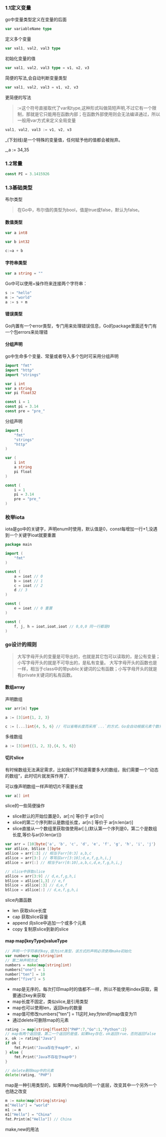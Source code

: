 ### 1.1定义变量

go中变量类型定义在变量的后面

```go
var variableName type
```

定义多个变量

```go
var val1, val2, val3 type
```

初始化变量的值

```go
var val1, val2, val3 type = v1, v2, v3
```

简便的写法,会自动判断变量类型

```go
var val1, val2, val3 = v1, v2, v3
```

更简便的写法

> :=这个符号直接取代了var和type,这种形式叫做简短声明,不过它有一个限制，那就是它只能用在函数内部；在函数外部使用则会无法编译通过，所以一般用var方式来定义全局变量

```go
val1, val2, val3 := v1, v2, v3
```

_(下划线)是一个特殊的变量值，任何赋予他的值都会被抛弃。

_,a := 34,35


### 1.2常量

```go
const PI = 3.1415926
```
### 1.3基础类型

布尔类型

> 在Go中，布尔值的类型为bool，值是true或false，默认为false。

#### 数值类型

```go
var a int8

var b int32

c:=a + b
```

#### 字符串类型

```go
var a string = ""
```
Go中可以使用+操作符来连接两个字符串：

```go
s := "hello"
m := "world"
a := s + m
```

#### 错误类型

Go内置有一个error类型，专门用来处理错误信息，Go的package里面还专门有一个包errors来处理错

#### 分组声明

go中生命多个变量、常量或者导入多个包时可采用分组声明

```go
import "fmt"
import "http"
import "strings"

var i int
var a string
var pi float32

const i = 1
const pi = 3.14
const pre = "pre_"
```

分组声明

```go
import (
    "fmt"
    "strings"
    "http"
)

var (
    i int
    a string
    pi float
)

const (
    i = 1
    pi = 3.14
    pre = "pre_"
)
```


### 枚举iota

iota是go中的关键字，声明enum时使用，默认值是0，const每增加一行+1,没遇到一个关键字ioat就要重置

```go
package main

import (
    "fmt"
)

const (
    a = ioat // 0
    b = ioat // 1
    c = ioat // 2
    d // 3
)

const (
    e = ioat // 0 重置
)

const (
    f, j, h = ioat,ioat,ioat // 0,0,0 同一行都是0
)
```

### go设计的规则

> 大写字母开头的变量是可导出的，也就是其它包可以读取的，是公有变量；小写字母开头的就是不可导出的，是私有变量。
> 大写字母开头的函数也是一样，相当于class中的带public关键词的公有函数；小写字母开头的就是有private关键词的私有函数。

#### 数组array

声明数组

```go
var arr[n] type

a := [3]int{1, 2, 3}

c := [...]int{4, 5, 6} // 可以省略长度而采用`...`的方式，Go会自动根据元素个数来计算长度
```

多维数组

```go
a := [3]int{{1, 2, 3},{4, 5, 6}}
```

#### 切片slice

有时候数组无法满足需求，比如我们不知道需要多大的数组，我们需要一个“动态的数组”，此时切片就发挥作用了.

可以像声明数组一样声明切片不需要长度

```go
var a[] int
```

slice的一些简便操作

- slice默认的开始位置是0，ar[:n] 等价于 ar[0:n]
- slice的第二个序列默认是数组长度，ar[n:] 等价于 ar[n:len(ar)]
- slice直接从一个数组里获取值使用ar[:],(默认第一个序列是0，第二个是数组长度,等价与ar[0:len(ar)])

```go
var arr = [10]byte{'a', 'b', 'c', 'd', 'e', 'f', 'g', 'h', 'i', 'j'}
var aSlice, bSlice []byte
aSlice = arr[:3] // 相当于arr[0:3] a,b,c
aSlice = arr[3:] // 等驾驭arr[3:10];d,e,f,g,h,i,j
aSlice = arr[:] // 相当于arr[0:10],a,b,c,d,e,f,g,h,i,j

// slice中获取slice
aSlice = arr[3:9] // d,e,f,g,h,i
bSlice = aSlice[1,3] // e,f
bSlice = aSlice[:3] // d,e,f
bSlice = aSlice[:] // d,e,f,g,h,i
```

slice内置函数

- len 获取slice长度
- cap 获取slice容量
- append 向slice中追加一个或多个元素
- copy 复制原slice到新的slice

#### map map[keyType]valueType

```go
// 声明一个字符串的key,值为int类型，该方式的声明必须使用make初始化
var numbers map[string]int
// 第二种声明方式
numbers = make(map[string]int)
numbers["one"] = 1
number["ten"] = 10
number["five"] = 5
```

- map是无序的，每次打印map时的值都不一样，所以不能使用index获取，需要通过key来获取
- map长度不固定，类似slice,是引用类型
- map也可以使用len，返回key的数量
- map值可修改numbers["ten"] = 11这时,key为ten的map值变为11
- 通过delete可删除map的元素

```go
rating := map[string]float32{"PHP":7,"Go":1,"Python":2}
// map有两个返回值，第二一个返回的是值，如果key存在，ok返回true，否则返回false
x, ok := rating["Java"]
if ok {
	fmt.Print("Java存在于map中", x)
} else {
	fmt.Print("Java不存在于map中")
}

// delete删除map中的元素
delete(rating, "PHP")
```

map是一种引用类型的，如果两个map指向同一个底层，改变其中一个另外一个也随之改变

```go
m := make(map[string]string)
m["Hello"] = "world"
m1 := m
m1["Hello"] = "China"
fmt.Print(m["Hello"]) // China
```

make,new的用法